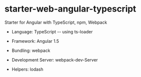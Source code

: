 # starter-web-angular-typescript
Starter for Angular with TypeScript, npm, Webpack

- Language: TypeScript
-- using ts-loader

- Framework: Angular 1.5
- Bundling: webpack
- Development Server: webpack-dev-Server
- Helpers: lodash
 